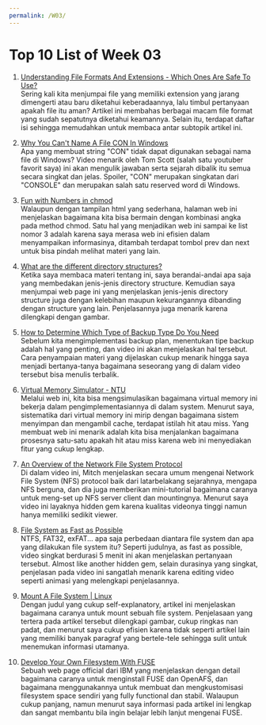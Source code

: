 ```yaml
---
permalink: /W03/
---
```


# Top 10 List of Week 03

1. [Understanding File Formats And Extensions - Which Ones Are Safe To Use?](https://websitebuilders.com/how-to/learn-to-download/extensions/)<br>
Sering kali kita menjumpai file yang memiliki extension yang jarang dimengerti atau baru diketahui keberadaannya, lalu timbul pertanyaan apakah file itu aman? Artikel ini membahas berbagai macam file format yang sudah sepatutnya diketahui keamannya. Selain itu, terdapat daftar isi sehingga memudahkan untuk membaca antar subtopik artikel ini.

2. [Why You Can't Name A File CON In Windows](https://youtu.be/bC6tngl0PTI)<br>
Apa yang membuat string "CON" tidak dapat digunakan sebagai nama file di Windows? Video menarik oleh Tom Scott (salah satu youtuber favorit saya) ini akan mengulik jawaban serta sejarah dibalik itu semua secara singkat dan jelas. Spoiler, "CON" merupakan singkatan dari "CONSOLE" dan merupakan salah satu reserved word di Windows.

3. [Fun with Numbers in chmod](http://ftp.kh.edu.tw/Linux/Redhat/en_6.2/doc/gsg/s1-navigating-chmodnum.htm)<br>
Walaupun dengan tampilan html yang sederhana, halaman web ini menjelaskan bagaimana kita bisa bermain dengan kombinasi angka pada method chmod. Satu hal yang menjadikan web ini sampai ke list nomor 3 adalah karena saya merasa web ini efisien dalam menyampaikan informasinya, ditambah terdapat tombol prev dan next untuk bisa pindah melihat materi yang lain.

4. [What are the different directory structures?](https://www.geeksforgeeks.org/structures-of-directory-in-operating-system/)<br>
Ketika saya membaca materi tentang ini, saya berandai-andai apa saja yang membedakan jenis-jenis directory structure. Kemudian saya menjumpai web page ini yang menjelaskan jenis-jenis directory structure juga dengan kelebihan maupun kekurangannya dibanding dengan structure yang lain. Penjelasannya juga menarik karena dilengkapi dengan gambar.

5. [How to Determine Which Type of Backup Type Do You Need](https://www.youtube.com/watch?v=cOqrQxxNuq8)<br>
Sebelum kita mengimplementasi backup plan, menentukan tipe backup adalah hal yang penting, dan video ini akan menjelaskan hal tersebut. Cara penyampaian materi yang dijelaskan cukup menarik hingga saya menjadi bertanya-tanya bagaimana seseorang yang di dalam video tersebut bisa menulis terbalik.

6. [Virtual Memory Simulator - NTU](https://www3.ntu.edu.sg/home/smitha/ParaCache/Paracache/vm.html)<br>
Melalui web ini, kita bisa mengsimulasikan bagaimana virtual memory ini bekerja dalam pengimplementasiannya di dalam system. Menurut saya, sistematika dari virtual memory ini mirip dengan bagaimana sistem menyimpan dan mengambil cache, terdapat istilah hit atau miss. Yang membuat web ini menarik adalah kita bisa menjalankan bagaimana prosesnya satu-satu apakah hit atau miss karena web ini menyediakan fitur yang cukup lengkap.

7. [An Overview of the Network File System Protocol](https://youtu.be/lES_-nF0yzc)<br>
Di dalam video ini, Mitch menjelaskan secara umum mengenai Network File System (NFS) protocol baik dari latarbelakang sejarahnya, mengapa NFS berguna, dan dia juga memberikan mini-tutorial bagaimana caranya untuk meng-set up NFS server client dan mountingnya. Menurut saya video ini layaknya hidden gem karena kualitas videonya tinggi namun hanya memiliki sedikit viewer.

8. [File System as Fast as Possible](https://youtu.be/BV0-EPUYuQc)<br>
NTFS, FAT32, exFAT... apa saja perbedaan diantara file system dan apa yang dilakukan file system itu? Seperti judulnya, as fast as possible, video singkat berdurasi 5 menit ini akan menjelaskan pertanyaan tersebut. Almost like another hidden gem, selain durasinya yang singkat, penjelasan pada video ini sangatlah menarik karena editing video seperti animasi yang melengkapi penjelasannya.

9. [Mount A File System | Linux](https://geek-university.com/linux/mount-a-file-system/)<br>
Dengan judul yang cukup self-explanatory, artikel ini menjelaskan bagaimana caranya untuk mount sebuah file system. Penjelasaan yang tertera pada artikel tersebut dilengkapi gambar, cukup ringkas nan padat, dan menurut saya cukup efisien karena tidak seperti artikel lain yang memiliki banyak paragraf yang bertele-tele sehingga sulit untuk menemukan informasi utamanya.

10. [Develop Your Own Filesystem With FUSE](https://developer.ibm.com/technologies/linux/articles/l-fuse/)<br>
Sebuah web page official dari IBM yang menjelaskan dengan detail bagaimana caranya untuk menginstall FUSE dan OpenAFS, dan bagaimana menggunakannya untuk membuat dan mengkustomisasi filesystem space sendiri yang fully functional dan stabil. Walaupun cukup panjang, namun menurut saya informasi pada artikel ini lengkap dan sangat membantu bila ingin belajar lebih lanjut mengenai FUSE.
